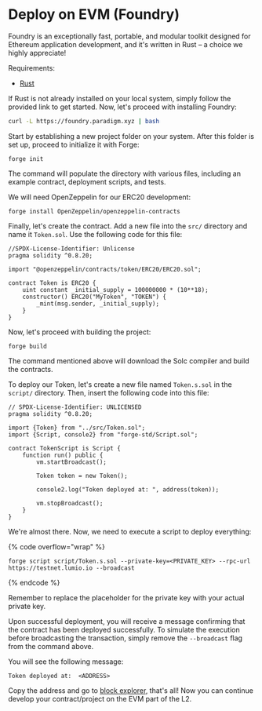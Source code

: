 # Deploy on EVM (Foundry)

Foundry is an exceptionally fast, portable, and modular toolkit designed for Ethereum application development, and it's written in Rust – a choice we highly appreciate!

Requirements:

* [Rust](https://www.rust-lang.org/tools/install)

If Rust is not already installed on your local system, simply follow the provided link to get started. Now, let's proceed with installing Foundry:

```sh
curl -L https://foundry.paradigm.xyz | bash
```

Start by establishing a new project folder on your system. After this folder is set up, proceed to initialize it with Forge:

```
forge init
```

The command will populate the directory with various files, including an example contract, deployment scripts, and tests.

We will need OpenZeppelin for our ERC20 development:

```
forge install OpenZeppelin/openzeppelin-contracts
```

Finally, let's create the contract. Add a new file into the `src/` directory and name it `Token.sol`. Use the following code for this file:

```solidity
//SPDX-License-Identifier: Unlicense
pragma solidity ^0.8.20;

import "@openzeppelin/contracts/token/ERC20/ERC20.sol";

contract Token is ERC20 {
    uint constant _initial_supply = 100000000 * (10**18);
    constructor() ERC20("MyToken", "TOKEN") {
        _mint(msg.sender, _initial_supply);
    }
}

```

Now, let's proceed with building the project:

```
forge build
```

The command mentioned above will download the Solc compiler and build the contracts.

To deploy our Token, let's create a new file named `Token.s.sol` in the `script/` directory. Then, insert the following code into this file:

```solidity
// SPDX-License-Identifier: UNLICENSED
pragma solidity ^0.8.20;

import {Token} from "../src/Token.sol";
import {Script, console2} from "forge-std/Script.sol";

contract TokenScript is Script {
    function run() public {
        vm.startBroadcast();

        Token token = new Token();

        console2.log("Token deployed at: ", address(token));

        vm.stopBroadcast();
    }
}

```

We're almost there. Now, we need to execute a script to deploy everything:

{% code overflow="wrap" %}
```
forge script script/Token.s.sol --private-key=<PRIVATE_KEY> --rpc-url https://testnet.lumio.io --broadcast
```
{% endcode %}

Remember to replace the placeholder for the private key with your actual private key.

Upon successful deployment, you will receive a message confirming that the contract has been deployed successfully. To simulate the execution before broadcasting the transaction, simply remove the `--broadcast` flag from the command above.

You will see the following message:

```
Token deployed at:  <ADDRESS>
```

Copy the address and go to [block explorer](../block-explorer.md), that's all! Now you can continue develop your contract/project on the EVM part of the L2.
